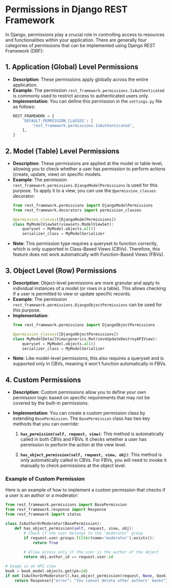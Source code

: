 # Permissions in Django REST Framework

In Django, permissions play a crucial role in controlling access to resources and functionalities within your application. There are generally four categories of permissions that can be implemented using Django REST Framework (DRF):

## 1. Application (Global) Level Permissions

- **Description**: These permissions apply globally across the entire application.
- **Example**: The permission `rest_framework.permissions.IsAuthenticated` is commonly used to restrict access to authenticated users only.
- **Implementation**: You can define this permission in the `settings.py` file as follows:
  ```python
  REST_FRAMEWORK = {
      'DEFAULT_PERMISSION_CLASSES': [
          'rest_framework.permissions.IsAuthenticated',
      ],
  }
  ```

## 2. Model (Table) Level Permissions

- **Description**: These permissions are applied at the model or table level, allowing you to check whether a user has permission to perform actions (create, update, view) on specific models.
- **Example**: The permission `rest_framework.permissions.DjangoModelPermissions` is used for this purpose. To apply it to a view, you can use the `@permission_classes` decorator:
  ```python
  from rest_framework.permissions import DjangoModelPermissions
  from rest_framework.decorators import permission_classes

  @permission_classes([DjangoModelPermissions])
  class MyModelViewSet(viewsets.ModelViewSet):
      queryset = MyModel.objects.all()
      serializer_class = MyModelSerializer
  ```
- **Note**: This permission type requires a queryset to function correctly, which is only supported in Class-Based Views (CBVs). Therefore, this feature does not work automatically with Function-Based Views (FBVs).

## 3. Object Level (Row) Permissions

- **Description**: Object-level permissions are more granular and apply to individual instances of a model (or rows in a table). This allows checking if a user is permitted to view or update specific records.
- **Example**: The permission `rest_framework.permissions.DjangoObjectPermissions` can be used for this purpose.
- **Implementation**:
  ```python
  from rest_framework.permissions import DjangoObjectPermissions

  @permission_classes([DjangoObjectPermissions])
  class MyModelDetailView(generics.RetrieveUpdateDestroyAPIView):
      queryset = MyModel.objects.all()
      serializer_class = MyModelSerializer
  ```
- **Note**: Like model-level permissions, this also requires a queryset and is supported only in CBVs, meaning it won't function automatically in FBVs.

## 4. Custom Permissions

- **Description**: Custom permissions allow you to define your own permission logic based on specific requirements that may not be covered by the built-in permissions.
- **Implementation**: You can create a custom permission class by extending `BasePermission`. The `BasePermission` class has two key methods that you can override:

  1. **`has_permission(self, request, view)`**: This method is automatically called in both CBVs and FBVs. It checks whether a user has permission to perform the action at the view level.
  
  2. **`has_object_permission(self, request, view, obj)`**: This method is only automatically called in CBVs. For FBVs, you will need to invoke it manually to check permissions at the object level.

### Example of Custom Permission

Here is an example of how to implement a custom permission that checks if a user is an author or a moderator:

```python
from rest_framework.permissions import BasePermission
from rest_framework.response import Response
from rest_framework import status

class IsAuthorOrModerator(BasePermission):
    def has_object_permission(self, request, view, obj):
        # Check if the user belongs to the 'moderator' group
        if request.user.groups.filter(name='moderator').exists():
            return True
        
        # Allow access only if the user is the author of the object
        return obj.author_id == request.user.id

# Usage in an API view
book = book_model.objects.get(pk=id)
if not IsAuthorOrModerator().has_object_permission(request, None, book):
    return Response({"error": "You cannot delete other authors' books"}, status=status.HTTP_403_FORBIDDEN)
```
